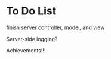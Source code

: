 To Do List
==========

finish server controller, model, and view

Server-side logging?

Achievements!!!
